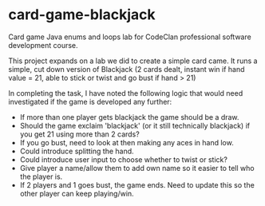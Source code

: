 # card-game-blackjack
Card game Java enums and loops lab for CodeClan professional software development course.

This project expands on a lab we did to create a simple card came. It runs a simple, cut down version of Blackjack (2 cards dealt, instant win if hand value = 21, able to stick or twist and go bust if hand > 21)

In completing the task, I have noted the following logic that would need investigated if the game is developed any further:
- If more than one player gets blackjack the game should be a draw.
- Should the game exclaim 'blackjack' (or it still technically blackjack) if you get 21 using more than 2 cards?
- If you go bust, need to look at then making any aces in hand low.
- Could introduce splitting the hand. 
- Could introduce user input to choose whether to twist or stick?
- Give player a name/allow them to add own name so it easier to tell who the player is.
- If 2 players and 1 goes bust, the game ends. Need to update this so the other player can keep playing/win.
